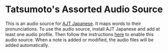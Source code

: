 # Tatsumoto's Assorted Audio Source

This is an audio source for [AJT Japanese](https://ankiweb.net/shared/info/1344485230).
It maps words to their pronunciations.
To use the audio source, install AJT Japanese and add at least one audio profile.
Then
follow the instructions [here](https://tatsumoto-ren.github.io/blog/anki-japanese-support.html#audio-files)
to enable this audio source.
When a note is added or modified, the audio files will be added automatically.

